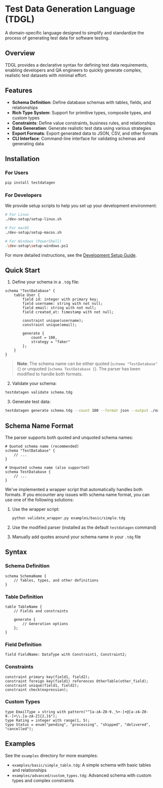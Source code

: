 # Test Data Generation Language (TDGL)

A domain-specific language designed to simplify and standardize the process of generating test data for software testing.

## Overview

TDGL provides a declarative syntax for defining test data requirements, enabling developers and QA engineers to quickly generate complex, realistic test datasets with minimal effort.

## Features

- **Schema Definition**: Define database schemas with tables, fields, and relationships
- **Rich Type System**: Support for primitive types, composite types, and custom types
- **Constraints**: Define value constraints, business rules, and relationships
- **Data Generation**: Generate realistic test data using various strategies
- **Export Formats**: Export generated data to JSON, CSV, and other formats
- **CLI Interface**: Command-line interface for validating schemas and generating data

## Installation

### For Users

```bash
pip install testdatagen
```

### For Developers

We provide setup scripts to help you set up your development environment:

```bash
# For Linux
./dev-setup/setup-linux.sh

# For macOS
./dev-setup/setup-macos.sh

# For Windows (PowerShell)
.\dev-setup\setup-windows.ps1
```

For more detailed instructions, see the [Development Setup Guide](./dev-setup/README.md).


## Quick Start

1. Define your schema in a `.tdg` file:

```
schema "TestDatabase" {
    table User {
        field id: integer with primary key;
        field username: string with not null;
        field email: string with not null;
        field created_at: timestamp with not null;
        
        constraint unique(username);
        constraint unique(email);
        
        generate {
            count = 100,
            strategy = "faker"
        };
    }
}
```

> **Note**: The schema name can be either quoted (`schema "TestDatabase" {`) or unquoted (`schema TestDatabase {`). The parser has been modified to handle both formats.

2. Validate your schema:

```bash
testdatagen validate schema.tdg
```

3. Generate test data:

```bash
testdatagen generate schema.tdg --count 100 --format json --output ./output
```

## Schema Name Format

The parser supports both quoted and unquoted schema names:

```
# Quoted schema name (recommended)
schema "TestDatabase" {
    // ...
}

# Unquoted schema name (also supported)
schema TestDatabase {
    // ...
}
```

We've implemented a wrapper script that automatically handles both formats. If you encounter any issues with schema name format, you can use one of the following solutions:

1. Use the wrapper script:
   ```bash
   python validate_wrapper.py examples/basic/simple.tdg
   ```

2. Use the modified parser (installed as the default `testdatagen` command)

3. Manually add quotes around your schema name in your `.tdg` file

## Syntax

### Schema Definition

```
schema SchemaName {
    // Tables, types, and other definitions
}
```

### Table Definition

```
table TableName {
    // Fields and constraints
    
    generate {
        // Generation options
    };
}
```

### Field Definition

```
field FieldName: DataType with Constraint1, Constraint2;
```

### Constraints

```
constraint primary key(field1, field2);
constraint foreign key(field1) references OtherTable(other_field);
constraint unique(field1, field2);
constraint check(expression);
```

### Custom Types

```
type EmailType = string with pattern("^[a-zA-Z0-9._%+-]+@[a-zA-Z0-9.-]+\\.[a-zA-Z]{2,}$");
type Rating = integer with range(1, 5);
type Status = enum("pending", "processing", "shipped", "delivered", "cancelled");
```

## Examples

See the `examples` directory for more examples:

- `examples/basic/simple_table.tdg`: A simple schema with basic tables and relationships
- `examples/advanced/custom_types.tdg`: Advanced schema with custom types and complex constraints


